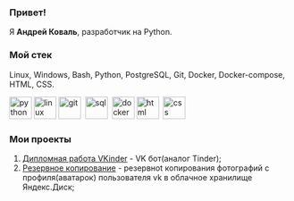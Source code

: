 ### Привет!
Я **Андрей Коваль**, разработчик на Python.

### Мой стек
Linux, Windows, Bash, Python, PostgreSQL, Git, Docker, Docker-compose, HTML, CSS.


<img src="https://cdn.jsdelivr.net/gh/devicons/devicon/icons/python/python-original.svg" title="python" width="40" height="40"/>
<img src="https://cdn.jsdelivr.net/gh/devicons/devicon/icons/linux/linux-original.svg" title="linux" width="40" height="40"/>
<img src="https://cdn.jsdelivr.net/gh/devicons/devicon/icons/git/git-plain.svg" title="git" width="40" height="40"/>&nbsp;
<img src="https://cdn.jsdelivr.net/gh/devicons/devicon/icons/postgresql/postgresql-original.svg" title="sql" width="40" height="40"/>&nbsp;
<img src="https://cdn.jsdelivr.net/gh/devicons/devicon/icons/docker/docker-plain-wordmark.svg" title="docker" width="40" height="40"> 
<img src="https://cdn.jsdelivr.net/gh/devicons/devicon/icons/html5/html5-original.svg" title="html" width="40" height="40"/>&nbsp;
<img src="https://cdn.jsdelivr.net/gh/devicons/devicon/icons/css3/css3-original.svg" title="css" width="40" height="40"/>&nbsp;

### Мои проекты 

1. [Дипломная работа VKinder](https://github.com/Kovandrey7/VKinder) - VK бот(аналог Tinder);
2. [Резервное копирование](https://github.com/Kovandrey7/Backup-VK-YADisk) - резервноt копирования фотографий с профиля(аватарок) пользователя vk в облачное хранилище Яндекс.Диск;
